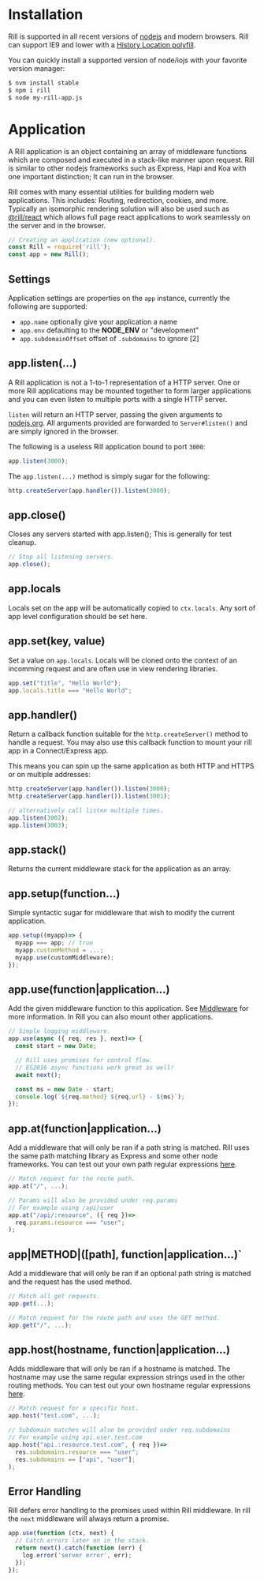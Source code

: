 # Installation

  Rill is supported in all recent versions of [nodejs](https://nodejs.org) and modern browsers.
  Rill can support IE9 and lower with a [History Location polyfill](https://github.com/devote/HTML5-History-API).

  You can quickly install a supported version of node/iojs with your favorite version manager:

```bash
$ nvm install stable
$ npm i rill
$ node my-rill-app.js
```

# Application

  A Rill application is an object containing an array of middleware functions
  which are composed and executed in a stack-like manner upon request.
  Rill is similar to other nodejs frameworks such as Express, Hapi and Koa with
  one important distinction; It can run in the browser.

  Rill comes with many essential utilities for building modern web applications.
  This includes: Routing, redirection, cookies, and more. Typically an isomorphic
  rendering solution will also be used such as [@rill/react](https://github.com/rill-js/react)
  which allows full page react applications to work seamlessly on the server and
  in the browser.

```js
// Creating an application (new optional).
const Rill = require('rill');
const app = new Rill();
```

## Settings

  Application settings are properties on the `app` instance, currently
  the following are supported:

  - `app.name` optionally give your application a name
  - `app.env` defaulting to the __NODE_ENV__ or "development"
  - `app.subdomainOffset` offset of `.subdomains` to ignore [2]

## app.listen(...)

  A Rill application is not a 1-to-1 representation of a HTTP server.
  One or more Rill applications may be mounted together to form larger
  applications and you can even listen to multiple ports with a single HTTP server.

  `listen` will return an HTTP server, passing the given arguments to [nodejs.org](http://nodejs.org/api/http.html#http_server_listen_port_hostname_backlog_callback).
  All arguments provided are forwarded to `Server#listen()` and are simply ignored in the browser.
  
  The following is a useless Rill application bound to port `3000`:

```js
app.listen(3000);
```

  The `app.listen(...)` method is simply sugar for the following:

```js
http.createServer(app.handler()).listen(3000);
```

## app.close()

  Closes any servers started with app.listen();
  This is generally for test cleanup.

```js
// Stop all listening servers.
app.close();
```

## app.locals

  Locals set on the app will be automatically copied to `ctx.locals`.
  Any sort of app level configuration should be set here.

## app.set(key, value)

  Set a value on `app.locals`. Locals will be cloned onto the context of an incomming request and are often use in view rendering libraries.

```js
app.set("title", "Hello World");
app.locals.title === "Hello World";
```

## app.handler()

  Return a callback function suitable for the `http.createServer()`
  method to handle a request.
  You may also use this callback function to mount your rill app in a
  Connect/Express app.

  This means you can spin up the same application as both HTTP and HTTPS
  or on multiple addresses:

```js
http.createServer(app.handler()).listen(3000);
http.createServer(app.handler()).listen(3001);

// alternatively call listen multiple times.
app.listen(3002);
app.listen(3003);
```

## app.stack()
  
  Returns the current middleware stack for the application as an array.

## app.setup(function...)
  
  Simple syntactic sugar for middleware that wish to modify the current
  application.

```js
app.setup((myapp)=> {
  myapp === app; // true
  myapp.customMethod = ...;
  myapp.use(customMiddleware);
});
```

## app.use(function|application...)

  Add the given middleware function to this application. See [Middleware](https://github.com/rill-js/rill/wiki#middleware) for
  more information. In Rill you can also mount other applications.

```js
// Simple logging middleware.
app.use(async ({ req, res }, next)=> {
  const start = new Date;

  // Rill uses promises for control flow.
  // ES2016 async functions work great as well!
  await next();

  const ms = new Date - start;
  console.log(`${req.method} ${req.url} - ${ms}`);
});
```

## app.at(function|application...)

  Add a middleware that will only be ran if a path string is matched.
  Rill uses the same path matching library as Express and some other node frameworks. You can test out your own path regular expressions [here](http://forbeslindesay.github.io/express-route-tester/).

```js
// Match request for the route path.
app.at("/", ...);

// Params will also be provided under req.params
// For example using /api/user
app.at("/api/:resource", ({ req })=>
  req.params.resource === "user";
);
```

## app|METHOD|([path], function|application...)`

  Add a middleware that will only be ran if an optional path string is matched
  and the request has the used method.

```js
// Match all get requests.
app.get(...);

// Match request for the route path and uses the GET method.
app.get("/", ...);
```

## app.host(hostname, function|application...)

  Adds middleware that will only be ran if a hostname is matched. The hostname may use the same regular expression strings used in the other routing methods. You can test out your own hostname regular expressions [here](http://forbeslindesay.github.io/express-route-tester/).

```js
// Match request for a specific host.
app.host("test.com", ...);

// Subdomain matches will also be provided under req.subdomains
// For example using api.user.test.com
app.host("api.:resource.test.com", { req })=>
  res.subdomains.resource === "user";
  res.subdomains == ["api", "user"];
);
```

## Error Handling

  Rill defers error handling to the promises used within Rill middleware.
  In rill the `next` middleware will always return a promise.

```js
app.use(function (ctx, next) {
  // Catch errors later on in the stack.
  return next().catch(function (err) {
    log.error('server error', err);
  });
});
```